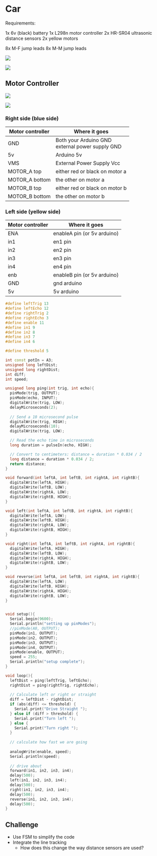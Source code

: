 # Car

Requirements: 

1x 6v (black) battery
1x L298n motor controller
2x HR-SR04 ultrasonic distance sensors
2x yellow motors

8x M-F jump leads
8x M-M jump leads


![](ArduinoC/assets/2025-04-07-17-02-36.png)

![](ArduinoC/assets/2025-04-07-17-09-21.png)

## Motor Controller

![](ArduinoC/assets/2025-04-07-17-16-03.png)

![](ArduinoC/assets/2025-04-07-17-17-21.png)

### Right side (blue side)

Motor controller | Where it goes 
-- | --
GND | Both your Arduino GND <br>external power supply GND
5v  | Arduino 5v  
VMS | External Power Supply Vcc
MOTOR_A top| either red or black on motor a
MOTOR_A bottom | the other on motor a
MOTOR_B top | either red or black on motor b
MOTOR_B bottom | the other on motor b

### Left side (yellow side)

Motor controller | Where it goes 
-- | --
ENA | enableA pin (or 5v arduino)
in1 | en1 pin
in2 | en2 pin 
in3 | en3 pin
in4 | en4 pin
enb | enableB pin (or 5v arduino)
GND | gnd arduino
5v  | 5v arduino

```cpp
#define leftTrig 13
#define leftEcho 12
#define rightTrig 2
#define rightEcho 3
#define enable 11
#define in1 9
#define in2 8
#define in3 7
#define in4 6

#define threshold 5

int const potIn = A3;
unsigned long leftDist;
unsigned long rightDist;
int diff;
int speed;

unsigned long ping(int trig, int echo){
  pinMode(trig, OUTPUT);
  pinMode(echo, INPUT);
  digitalWrite(trig, LOW);
  delayMicroseconds(2);
  
  // Send a 10 microsecond pulse
  digitalWrite(trig, HIGH);
  delayMicroseconds(10);
  digitalWrite(trig, LOW);

  // Read the echo time in microseconds
  long duration = pulseIn(echo, HIGH);

  // Convert to centimeters: distance = duration * 0.034 / 2
  long distance = duration * 0.034 / 2;
  return distance;
}

void forward(int leftA, int leftB, int rightA, int rightB){
  digitalWrite(leftA, HIGH);
  digitalWrite(leftB, LOW);
  digitalWrite(rightA, LOW); 
  digitalWrite(rightB, HIGH);
}

void left(int leftA, int leftB, int rightA, int rightB){
  digitalWrite(leftA, LOW);
  digitalWrite(leftB, HIGH);
  digitalWrite(rightA, LOW); 
  digitalWrite(rightB, HIGH);
}

void right(int leftA, int leftB, int rightA, int rightB){
  digitalWrite(leftA, HIGH);
  digitalWrite(leftB, LOW);
  digitalWrite(rightA, HIGH); 
  digitalWrite(rightB, LOW);
}

void reverse(int leftA, int leftB, int rightA, int rightB){
  digitalWrite(leftA, LOW);
  digitalWrite(leftB, HIGH);
  digitalWrite(rightA, HIGH); 
  digitalWrite(rightB, LOW);
}


void setup(){
  Serial.begin(9600);
  Serial.println("setting up pinModes");
  //pinMode(A0, OUTPUT);
  pinMode(in1, OUTPUT);
  pinMode(in2, OUTPUT);
  pinMode(in3, OUTPUT);
  pinMode(in4, OUTPUT);
  pinMode(enable, OUTPUT);
  speed = 255;
  Serial.println("setup complete");
}

void loop(){
  leftDist = ping(leftTrig, leftEcho);
  rightDist = ping(rightTrig, rightEcho);
  
  // Calculate left or right or straight
  diff = leftDist - rightDist;
  if (abs(diff) <= threshold) {
    Serial.print("Drive Straight ");
  } else if (diff > threshold) {
    Serial.print("Turn left ");
  } else {
    Serial.print("Turn right ");
  }
  
  // calculate how fast we are going
  
  analogWrite(enable, speed);
  Serial.println(speed);
  
  // drive about
  forward(in1, in2, in3, in4);
  delay(500);
  left(in1, in2, in3, in4);
  delay(500);
  right(in1, in2, in3, in4);
  delay(500);
  reverse(in1, in2, in3, in4);
  delay(500);
}
```



## Challenge 

- Use FSM to simplify the code
- Integrate the line tracking 
  - How does this change the way distance sensors are used? 